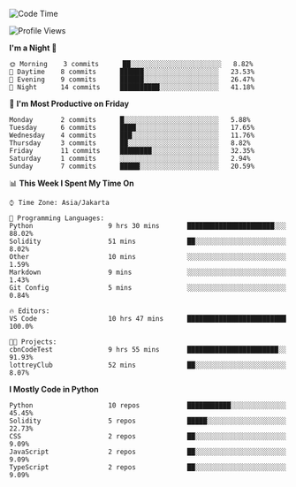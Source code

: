 <!--START_SECTION:waka-->
![Code Time](http://img.shields.io/badge/Code%20Time-1%2C353%20hrs%2010%20mins-blue)

![Profile Views](http://img.shields.io/badge/Profile%20Views-0-blue)

**I'm a Night 🦉** 

```text
🌞 Morning    3 commits      ██░░░░░░░░░░░░░░░░░░░░░░░   8.82% 
🌆 Daytime    8 commits      ██████░░░░░░░░░░░░░░░░░░░   23.53% 
🌃 Evening    9 commits      ██████░░░░░░░░░░░░░░░░░░░   26.47% 
🌙 Night      14 commits     ██████████░░░░░░░░░░░░░░░   41.18%

```
📅 **I'm Most Productive on Friday** 

```text
Monday       2 commits      █░░░░░░░░░░░░░░░░░░░░░░░░   5.88% 
Tuesday      6 commits      ████░░░░░░░░░░░░░░░░░░░░░   17.65% 
Wednesday    4 commits      ███░░░░░░░░░░░░░░░░░░░░░░   11.76% 
Thursday     3 commits      ██░░░░░░░░░░░░░░░░░░░░░░░   8.82% 
Friday       11 commits     ████████░░░░░░░░░░░░░░░░░   32.35% 
Saturday     1 commits      ░░░░░░░░░░░░░░░░░░░░░░░░░   2.94% 
Sunday       7 commits      █████░░░░░░░░░░░░░░░░░░░░   20.59%

```


📊 **This Week I Spent My Time On** 

```text
⌚︎ Time Zone: Asia/Jakarta

💬 Programming Languages: 
Python                   9 hrs 30 mins       ██████████████████████░░░   88.02% 
Solidity                 51 mins             ██░░░░░░░░░░░░░░░░░░░░░░░   8.02% 
Other                    10 mins             ░░░░░░░░░░░░░░░░░░░░░░░░░   1.59% 
Markdown                 9 mins              ░░░░░░░░░░░░░░░░░░░░░░░░░   1.43% 
Git Config               5 mins              ░░░░░░░░░░░░░░░░░░░░░░░░░   0.84%

🔥 Editors: 
VS Code                  10 hrs 47 mins      █████████████████████████   100.0%

🐱‍💻 Projects: 
cbnCodeTest              9 hrs 55 mins       ███████████████████████░░   91.93% 
lottreyClub              52 mins             ██░░░░░░░░░░░░░░░░░░░░░░░   8.07%

```

**I Mostly Code in Python** 

```text
Python                   10 repos            ███████████░░░░░░░░░░░░░░   45.45% 
Solidity                 5 repos             █████░░░░░░░░░░░░░░░░░░░░   22.73% 
CSS                      2 repos             ██░░░░░░░░░░░░░░░░░░░░░░░   9.09% 
JavaScript               2 repos             ██░░░░░░░░░░░░░░░░░░░░░░░   9.09% 
TypeScript               2 repos             ██░░░░░░░░░░░░░░░░░░░░░░░   9.09%

```



<!--END_SECTION:waka-->
